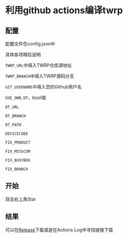 # 利用github actions编译twrp

## 配置

配置文件在config.json中

具体各项稍后说明

<code>TWRP_URL</code>中填入TWRP仓库源地址

<code>TWRP_BRANCH</code>中填入TWRP源码分支

<code>GIT_USERNAME</code>中填入您的Github用户名

<code>USE_OWN_DT</code>，bool值

<code>DT_URL</code>

<code>DT_BRANCH</code>

<code>DT_PATH</code>

<code>DEVICECODE</code>

<code>FIX_PRODUCT</code>

<code>FIX_MISSCOM</code>

<code>FIX_BUSYBOX</code>

<code>FIX_BRANCH</code>

## 开始

双击右上角Star

## 结果

可以在[Release](https://github.com/Insouciant21/action_build_twrp/releases)下载或是在Actions Log中寻找链接下载